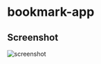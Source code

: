 # bookmark-app

## Screenshot
![screenshot](https://github.com/martinapinky/bookmark-app/blob/master/img/screenshot.png?raw=true)
